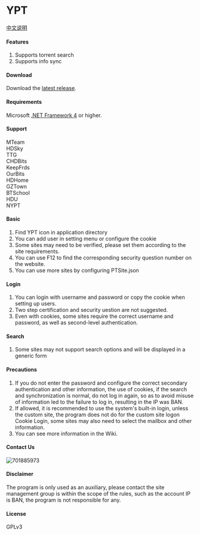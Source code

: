 YPT
=======================

[中文说明]

#### Features

1. Supports torrent search
2. Supports info sync

#### Download

Download the [latest release].

#### Requirements

Microsoft [.NET Framework 4] or higher.

#### Support

MTeam  
HDSky  
TTG  
CHDBits  
KeepFrds   
OurBits  
HDHome  
GZTown   
BTSchool      
HDU  
NYPT 

#### Basic

1. Find YPT icon in application directory
2. You can add user in setting menu or configure the cookie
3. Some sites may need to be verified, please set them according to the site requirements.
4. You can use F12 to find the corresponding security question number on the website.
5. You can use more sites by configuring PTSite.json

#### Login

1. You can login with username and password or copy the cookie when setting up users.
2. Two step certification and security uestion are not suggested.
3. Even with cookies, some sites require the correct username and password, as well as second-level authentication.

#### Search

1. Some sites may not support search options and will be displayed in a generic form

#### Precautions

1. If you do not enter the password and configure the correct secondary authentication and other information, the use of cookies, if the search and synchronization is normal, do not log in again, so as to avoid misuse of information led to the failure to log in, resulting in the IP was BAN.
2. If allowed, it is recommended to use the system's built-in login, unless the custom site, the program does not do for the custom site logon Cookie Login, some sites may also need to select the mailbox and other information.
3. You can see more information in the Wiki.

#### Contact Us

 ![701885973](https://raw.githubusercontent.com/wiki/yearlingvirus/ypt/images/QQGroup.png)

#### Disclaimer

The program is only used as an auxiliary, please contact the site management group is within the scope of the rules, such as the account IP is BAN, the program is not responsible for any.

#### License

GPLv3

[中文说明]:       https://github.com/yearlingvirus/ypt/wiki/YPT%E4%BD%BF%E7%94%A8%E8%AF%B4%E6%98%8E
[latest release]: https://github.com/yearlingvirus/ypt/releases
[.NET Framework 4]: https://www.microsoft.com/en-us/download/details.aspx?id=17851
